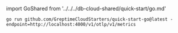 import GoShared from '../../../db-cloud-shared/quick-start/go.md'

<GoShared></GoShared>

```shell
go run github.com/GreptimeCloudStarters/quick-start-go@latest -endpoint=http://localhost:4000/v1/otlp/v1/metrics
```